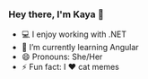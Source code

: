 ### Hey there, I'm Kaya 👋

- :computer: I enjoy working with .NET 
- 🌱 I’m currently learning Angular
- 😄 Pronouns: She/Her
- ⚡ Fun fact: I :heart: cat memes




